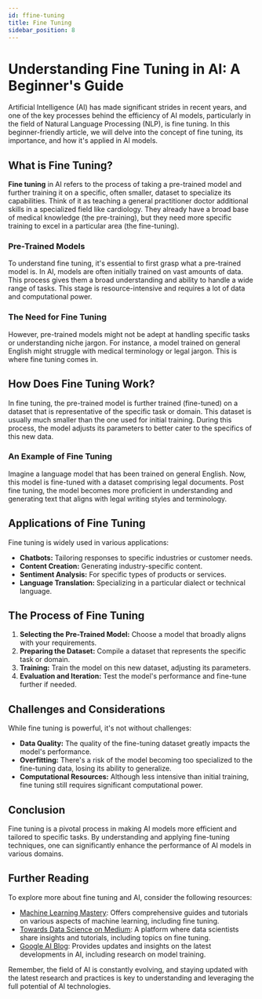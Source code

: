 ```yaml
---
id: ffine-tuning
title: Fine Tuning
sidebar_position: 8
---
```

# Understanding Fine Tuning in AI: A Beginner's Guide

Artificial Intelligence (AI) has made significant strides in recent years, and one of the key processes behind the efficiency of AI models, particularly in the field of Natural Language Processing (NLP), is fine tuning. In this beginner-friendly article, we will delve into the concept of fine tuning, its importance, and how it's applied in AI models.

## What is Fine Tuning?

**Fine tuning** in AI refers to the process of taking a pre-trained model and further training it on a specific, often smaller, dataset to specialize its capabilities. Think of it as teaching a general practitioner doctor additional skills in a specialized field like cardiology. They already have a broad base of medical knowledge (the pre-training), but they need more specific training to excel in a particular area (the fine-tuning).

### Pre-Trained Models

To understand fine tuning, it's essential to first grasp what a pre-trained model is. In AI, models are often initially trained on vast amounts of data. This process gives them a broad understanding and ability to handle a wide range of tasks. This stage is resource-intensive and requires a lot of data and computational power.

### The Need for Fine Tuning

However, pre-trained models might not be adept at handling specific tasks or understanding niche jargon. For instance, a model trained on general English might struggle with medical terminology or legal jargon. This is where fine tuning comes in.

## How Does Fine Tuning Work?

In fine tuning, the pre-trained model is further trained (fine-tuned) on a dataset that is representative of the specific task or domain. This dataset is usually much smaller than the one used for initial training. During this process, the model adjusts its parameters to better cater to the specifics of this new data.

### An Example of Fine Tuning

Imagine a language model that has been trained on general English. Now, this model is fine-tuned with a dataset comprising legal documents. Post fine tuning, the model becomes more proficient in understanding and generating text that aligns with legal writing styles and terminology.

## Applications of Fine Tuning

Fine tuning is widely used in various applications:

- **Chatbots:** Tailoring responses to specific industries or customer needs.
- **Content Creation:** Generating industry-specific content.
- **Sentiment Analysis:** For specific types of products or services.
- **Language Translation:** Specializing in a particular dialect or technical language.

## The Process of Fine Tuning

1. **Selecting the Pre-Trained Model:** Choose a model that broadly aligns with your requirements.
2. **Preparing the Dataset:** Compile a dataset that represents the specific task or domain.
3. **Training:** Train the model on this new dataset, adjusting its parameters.
4. **Evaluation and Iteration:** Test the model's performance and fine-tune further if needed.

## Challenges and Considerations

While fine tuning is powerful, it's not without challenges:

- **Data Quality:** The quality of the fine-tuning dataset greatly impacts the model's performance.
- **Overfitting:** There's a risk of the model becoming too specialized to the fine-tuning data, losing its ability to generalize.
- **Computational Resources:** Although less intensive than initial training, fine tuning still requires significant computational power.

## Conclusion

Fine tuning is a pivotal process in making AI models more efficient and tailored to specific tasks. By understanding and applying fine-tuning techniques, one can significantly enhance the performance of AI models in various domains.

## Further Reading

To explore more about fine tuning and AI, consider the following resources:

- [Machine Learning Mastery](https://machinelearningmastery.com/): Offers comprehensive guides and tutorials on various aspects of machine learning, including fine tuning.
- [Towards Data Science on Medium](https://towardsdatascience.com/): A platform where data scientists share insights and tutorials, including topics on fine tuning.
- [Google AI Blog](https://ai.googleblog.com/): Provides updates and insights on the latest developments in AI, including research on model training.

Remember, the field of AI is constantly evolving, and staying updated with the latest research and practices is key to understanding and leveraging the full potential of AI technologies.